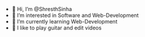 - 👋 Hi, I’m @ShresthSinha
- 👀 I’m interested in Software and Web-Development
- 🌱 I’m currently learning Web-Development
- 🎸 I like to play guitar and edit videos

<!---
ShresthSinha/ShresthSinha is a ✨ special ✨ repository because its `README.md` (this file) appears on your GitHub profile.
You can click the Preview link to take a look at your changes.
--->
